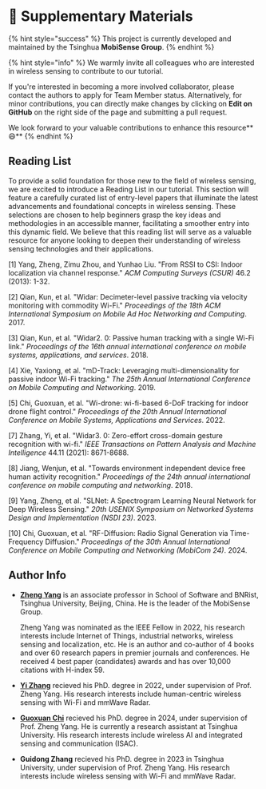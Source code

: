 # 📑 Supplementary Materials

{% hint style="success" %}
This project is currently developed and maintained by the Tsinghua **MobiSense Group**.
{% endhint %}

{% hint style="info" %}
We warmly invite all colleagues who are interested in wireless sensing to contribute to our tutorial.

&#x20;If you're interested in becoming a more involved collaborator, please contact the authors to apply for Team Member status. Alternatively, for minor contributions, you can directly make changes by clicking on **Edit on GitHub** on the right side of the page and submitting a pull request.&#x20;

We look forward to your valuable contributions to enhance this resource**😄**
{% endhint %}

## Reading List

To provide a solid foundation for those new to the field of wireless sensing, we are excited to introduce a Reading List in our tutorial. This section will feature a carefully curated list of entry-level papers that illuminate the latest advancements and foundational concepts in wireless sensing. These selections are chosen to help beginners grasp the key ideas and methodologies in an accessible manner, facilitating a smoother entry into this dynamic field. We believe that this reading list will serve as a valuable resource for anyone looking to deepen their understanding of wireless sensing technologies and their applications.



\[1] Yang, Zheng, Zimu Zhou, and Yunhao Liu. "From RSSI to CSI: Indoor localization via channel response." _ACM Computing Surveys (CSUR)_ 46.2 (2013): 1-32.

\[2] Qian, Kun, et al. "Widar: Decimeter-level passive tracking via velocity monitoring with commodity Wi-Fi." _Proceedings of the 18th ACM International Symposium on Mobile Ad Hoc Networking and Computing_. 2017.

\[3] Qian, Kun, et al. "Widar2. 0: Passive human tracking with a single Wi-Fi link." _Proceedings of the 16th annual international conference on mobile systems, applications, and services_. 2018.

\[4] Xie, Yaxiong, et al. "mD-Track: Leveraging multi-dimensionality for passive indoor Wi-Fi tracking." _The 25th Annual International Conference on Mobile Computing and Networking_. 2019.

\[5] Chi, Guoxuan, et al. "Wi-drone: wi-fi-based 6-DoF tracking for indoor drone flight control." _Proceedings of the 20th Annual International Conference on Mobile Systems, Applications and Services_. 2022.

\[7] Zhang, Yi, et al. "Widar3. 0: Zero-effort cross-domain gesture recognition with wi-fi." _IEEE Transactions on Pattern Analysis and Machine Intelligence_ 44.11 (2021): 8671-8688.

\[8] Jiang, Wenjun, et al. "Towards environment independent device free human activity recognition." _Proceedings of the 24th annual international conference on mobile computing and networking_. 2018.

\[9] Yang, Zheng, et al. "SLNet: A Spectrogram Learning Neural Network for Deep Wireless Sensing." _20th USENIX Symposium on Networked Systems Design and Implementation (NSDI 23)_. 2023.

\[10] Chi, Guoxuan, et al. "RF-Diffusion: Radio Signal Generation via Time-Frequency Diffusion." _Proceedings of the 30th Annual International Conference on Mobile Computing and Networking (MobiCom 24)_. 2024.



## Author Info

*   [**Zheng Yang**](http://tns.thss.tsinghua.edu.cn/\~yangzheng/) is an associate professor in School of Software and BNRist, Tsinghua University, Beijing, China. He is the leader of the MobiSense Group.

    Zheng Yang was nominated as the IEEE Fellow in 2022, his research interests include Internet of Things, industrial networks, wireless sensing and localization, etc. He is an author and co-author of 4 books and over 60 research papers in premier journals and conferences. He received 4 best paper (candidates) awards and has over 10,000 citations with H-index 59.
* [​](http://tns.thss.tsinghua.edu.cn/wst/authors#yi-zhang)[**Yi Zhang**](https://scholar.google.com/citations?hl=zh-CN\&user=oJLECGMAAAAJ) recieved his PhD. degree in 2022, under supervision of Prof. Zheng Yang. His research interests include human-centric wireless sensing with Wi-Fi and mmWave Radar.
* [​](http://tns.thss.tsinghua.edu.cn/wst/authors#guoxuan-chi)[**Guoxuan Chi**](https://scholar.google.com/citations?hl=zh-CN\&user=RkTfnqcAAAAJ) recieved his PhD. degree in 2024, under supervision of Prof. Zheng Yang. He is currently a research assistant at Tsinghua University. His research interests include wireless AI and integrated sensing and communication (ISAC).
* **Guidong Zhang** recieved his PhD. degree in 2023 in Tsinghua University, under supervision of Prof. Zheng Yang. His research interests include wireless sensing with Wi-Fi and mmWave Radar.



